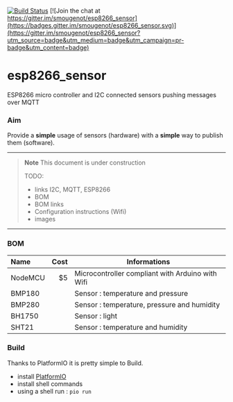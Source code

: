 [![Build Status](https://travis-ci.org/smougenot/esp8266_sensor.svg?branch=master)](https://travis-ci.org/smougenot/esp8266_sensor)
[![Join the chat at https://gitter.im/smougenot/esp8266_sensor](https://badges.gitter.im/smougenot/esp8266_sensor.svg)](https://gitter.im/smougenot/esp8266_sensor?utm_source=badge&utm_medium=badge&utm_campaign=pr-badge&utm_content=badge)

# esp8266_sensor

ESP8266 micro controller and I2C connected sensors pushing messages over MQTT


### Aim
Provide a **simple** usage of sensors (hardware) with a **simple** way to publish them (software).

----

>**Note**
> This document is under construction
>
> TODO:
>- links I2C, MQTT, ESP8266
>- BOM 
>- BOM links
>- Configuration instructions (Wifi)
>- images

----

### BOM

| Name     | Cost  | Informations   |
| :------- | ----: | ---- |
| NodeMCU  | $5    | Microcontroller compliant with Arduino with Wifi     |
| BMP180   |       | Sensor : temperature and pressure |
| BMP280   |       | Sensor : temperature, pressure and humidity |
| BH1750   |       | Sensor : light |
| SHT21    |       | Sensor : temperature and humidity  |

### Build

Thanks to PlatformIO it is pretty simple to Build.
* install [PlatformIO](http://platformio.org/platformio-ide)
* install shell commands
* using a shell run : 
```pio run```
 
